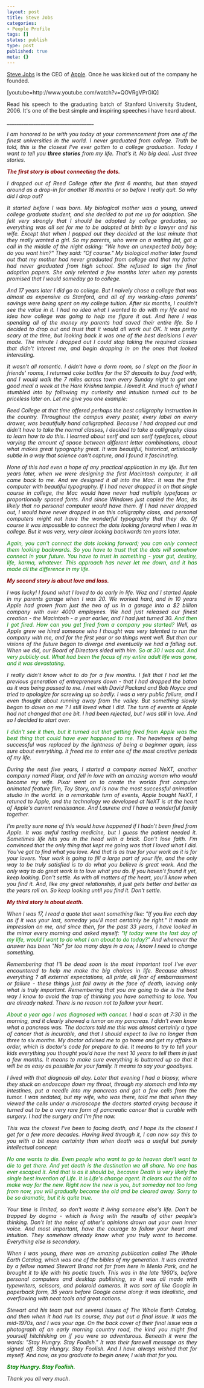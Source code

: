 ```yaml
---
layout: post
title: Steve Jobs
categories:
- People Profile
tags: []
status: publish
type: post
published: true
meta: {}
---
```

<p align="justify"><a href="http://en.wikipedia.org/wiki/Steve_Jobs">Steve Jobs</a> is the CEO of <a href="http://www.apple.com/">Apple</a>. Once he was kicked out of the company he founded.</p>
<p align="justify">[youtube=http://www.youtube.com/watch?v=QOVRgVPrGlQ]</p>
<p align="justify">Read his speech to the graduating batch of Stanford University Student, 2006. It's one of the best simple and inspiring speeches i have heard about.</p>
<p align="justify"><!--more--><!--more--></p>
<p align="justify">____________________________________</p>
<p align="justify"><em>I am honored to be with you today at your commencement from one of the finest universities in the world. I never graduated from college. Truth be told, this is the closest I've ever gotten to a college graduation. Today I want to tell you <strong>three stories</strong> from my life. That's it. No big deal. Just three stories.</em></p>
<p align="justify"><em><strong><font color="#800000">The first story is about connecting the dots.</font></strong></em></p>
<p align="justify"><em>I dropped out of Reed College after the first 6 months, but then stayed around as a drop-in for another 18 months or so before I really quit. So why did I drop out?</em></p>
<p align="justify"><em>It started before I was born. My biological mother was a young, unwed college graduate student, and she decided to put me up for adoption. She felt very strongly that I should be adopted by college graduates, so everything was all set for me to be adopted at birth by a lawyer and his wife. Except that when I popped out they decided at the last minute that they really wanted a girl. So my parents, who were on a waiting list, got a call in the middle of the night asking: "We have an unexpected baby boy; do you want him?" They said: "Of course." My biological mother later found out that my mother had never graduated from college and that my father had never graduated from high school. She refused to sign the final adoption papers. She only relented a few months later when my parents promised that I would someday go to college.</em></p>
<p align="justify"><em>And 17 years later I did go to college. But I naively chose a college that was almost as expensive as Stanford, and all of my working-class parents' savings were being spent on my college tuition. After six months, I couldn't see the value in it. I had no idea what I wanted to do with my life and no idea how college was going to help me figure it out. And here I was spending all of the money my parents had saved their entire life. So I decided to drop out and trust that it would all work out OK. It was pretty scary at the time, but looking back it was one of the best decisions I ever made. The minute I dropped out I could stop taking the required classes that didn't interest me, and begin dropping in on the ones that looked interesting.</em></p>
<p align="justify"><em>It wasn't all romantic. I didn't have a dorm room, so I slept on the floor in friends' rooms, I returned coke bottles for the 5? deposits to buy food with, and I would walk the 7 miles across town every Sunday night to get one good meal a week at the Hare Krishna temple. I loved it. And much of what I stumbled into by following my curiosity and intuition turned out to be priceless later on. Let me give you one example:</em></p>
<p align="justify"><em>Reed College at that time offered perhaps the best calligraphy instruction in the country. Throughout the campus every poster, every label on every drawer, was beautifully hand calligraphed. Because I had dropped out and didn't have to take the normal classes, I decided to take a calligraphy class to learn how to do this. I learned about serif and san serif typefaces, about varying the amount of space between different letter combinations, about what makes great typography great. It was beautiful, historical, artistically subtle in a way that science can't capture, and I found it fascinating.</em></p>
<p align="justify"><em>None of this had even a hope of any practical application in my life. But ten years later, when we were designing the first Macintosh computer, it all came back to me. And we designed it all into the Mac. It was the first computer with beautiful typography. If I had never dropped in on that single course in college, the Mac would have never had multiple typefaces or proportionally spaced fonts. And since Windows just copied the Mac, its likely that no personal computer would have them. If I had never dropped out, I would have never dropped in on this calligraphy class, and personal computers might not have the wonderful typography that they do. Of course it was impossible to connect the dots looking forward when I was in college. But it was very, very clear looking backwards ten years later.</em></p>
<p align="justify"><em><font color="#008000">Again, you can't connect the dots looking forward; you can only connect them looking backwards. So you have to trust that the dots will somehow connect in your future. You have to trust in something - your gut, destiny, life, karma, whatever. This approach has never let me down, and it has made all the difference in my life.</font></em></p>
<p align="justify"><em><font color="#800000"><strong>My second story is about love and loss.</strong></font></em></p>
<p align="justify"><em>I was lucky! I found what I loved to do early in life. Woz and I started Apple in my parents garage when I was 20. We worked hard, and in 10 years Apple had grown from just the two of us in a garage into a $2 billion company with over 4000 employees. We had just released our finest creation - the Macintosh - a year earlier, and I had just turned 30. <font color="#008000">And then I got fired. How can you get fired from a company you started? </font>Well, as Apple grew we hired someone who I thought was very talented to run the company with me, and for the first year or so things went well. But then our visions of the future began to diverge and eventually we had a falling out. When we did, our Board of Directors sided with him. <font color="#008000">So at 30 I was out. And very publicly out. What had been the focus of my entire adult life was gone, and it was devastating</font>.</em></p>
<p align="justify"><em>I really didn't know what to do for a few months. I felt that I had let the previous generation of entrepreneurs down - that I had dropped the baton as it was being passed to me. I met with David Packard and Bob Noyce and tried to apologize for screwing up so badly. I was a very public failure, and I even thought about running away from the valley. But something slowly began to dawn on me ? I still loved what I did. The turn of events at Apple had not changed that one bit. I had been rejected, but I was still in love. And so I decided to start over.</em></p>
<p align="justify"><em><font color="#008000">I didn't see it then, but it turned out that getting fired from Apple was the best thing that could have ever happened to me</font>. The heaviness of being successful was replaced by the lightness of being a beginner again, less sure about everything. It freed me to enter one of the most creative periods of my life.</em></p>
<p align="justify"><em>During the next five years, I started a company named NeXT, another company named Pixar, and fell in love with an amazing woman who would become my wife. Pixar went on to create the worlds first computer animated feature film, Toy Story, and is now the most successful animation studio in the world. In a remarkable turn of events, Apple bought NeXT, I retuned to Apple, and the technology we developed at NeXT is at the heart of Apple's current renaissance. And Laurene and I have a wonderful family together.</em></p>
<p align="justify"><em>I'm pretty sure none of this would have happened if I hadn't been fired from Apple. It was awful tasting medicine, but I guess the patient needed it. Sometimes life hits you in the head with a brick. Don't lose faith. I'm convinced that the only thing that kept me going was that I loved what I did. You've got to find what you love. And that is as true for your work as it is for your lovers. Your work is going to fill a large part of your life, and the only way to be truly satisfied is to do what you believe is great work. And the only way to do great work is to love what you do. If you haven't found it yet, keep looking. Don't settle. As with all matters of the heart, you'll know when you find it. And, like any great relationship, it just gets better and better as the years roll on. So keep looking until you find it. Don't settle.</em></p>
<p align="justify"><em><strong><font color="#800000">My third story is about death.</font></strong></em></p>
<p align="justify"><em>When I was 17, I read a quote that went something like: "If you live each day as if it was your last, someday you'll most certainly be right." It made an impression on me, and since then, for the past 33 years, I have looked in the mirror every morning and asked myself: <font color="#008000">"If today were the last day of my life, would I want to do what I am about to do today?"</font> And whenever the answer has been "No" for too many days in a row, I know I need to change something.</em></p>
<p align="justify"><em>Remembering that I'll be dead soon is the most important tool I've ever encountered to help me make the big choices in life. Because almost everything ? all external expectations, all pride, all fear of embarrassment or failure - these things just fall away in the face of death, leaving only what is truly important. Remembering that you are going to die is the best way I know to avoid the trap of thinking you have something to lose. You are already naked. There is no reason not to follow your heart.</em></p>
<p align="justify"><em><font color="#008000">About a year ago I was diagnosed with cancer</font>. I had a scan at 7:30 in the morning, and it clearly showed a tumor on my pancreas. I didn't even know what a pancreas was. The doctors told me this was almost certainly a type of cancer that is incurable, and that I should expect to live no longer than three to six months. My doctor advised me to go home and get my affairs in order, which is doctor's code for prepare to die. It means to try to tell your kids everything you thought you'd have the next 10 years to tell them in just a few months. It means to make sure everything is buttoned up so that it will be as easy as possible for your family. It means to say your goodbyes.</em></p>
<p align="justify"><em>I lived with that diagnosis all day. Later that evening I had a biopsy, where they stuck an endoscope down my throat, through my stomach and into my intestines, put a needle into my pancreas and got a few cells from the tumor. I was sedated, but my wife, who was there, told me that when they viewed the cells under a microscope the doctors started crying because it turned out to be a very rare form of pancreatic cancer that is curable with surgery. I had the surgery and I'm fine now.</em></p>
<p align="justify"><em>This was the closest I've been to facing death, and I hope its the closest I get for a few more decades. Having lived through it, I can now say this to you with a bit more certainty than when death was a useful but purely intellectual concept:</em></p>
<p align="justify"><em><font color="#008000">No one wants to die. Even people who want to go to heaven don't want to die to get there. And yet death is the destination we all share. No one has ever escaped it. And that is as it should be, because Death is very likely the single best invention of Life. It is Life's change agent. It clears out the old to make way for the new. Right now the new is you, but someday not too long from now, you will gradually become the old and be cleared away. Sorry to be so dramatic, but it is quite true.</font></em></p>
<p align="justify"><em>Your time is limited, so don't waste it living someone else's life. Don't be trapped by dogma - which is living with the results of other people's thinking. Don't let the noise of other's opinions drown out your own inner voice. And most important, have the courage to follow your heart and intuition. They somehow already know what you truly want to become. Everything else is secondary.</em></p>
<p align="justify"><em>When I was young, there was an amazing publication called The Whole Earth Catalog, which was one of the bibles of my generation. It was created by a fellow named Stewart Brand not far from here in Menlo Park, and he brought it to life with his poetic touch. This was in the late 1960's, before personal computers and desktop publishing, so it was all made with typewriters, scissors, and polaroid cameras. It was sort of like Google in paperback form, 35 years before Google came along: it was idealistic, and overflowing with neat tools and great notions.</em></p>
<p align="justify"><em>Stewart and his team put out several issues of The Whole Earth Catalog, and then when it had run its course, they put out a final issue. It was the mid-1970s, and I was your age. On the back cover of their final issue was a photograph of an early morning country road, the kind you might find yourself hitchhiking on if you were so adventurous. Beneath it were the words: "Stay Hungry. Stay Foolish." It was their farewell message as they signed off. Stay Hungry. Stay Foolish. And I have always wished that for myself. And now, as you graduate to begin anew, I wish that for you.</em></p>
<p align="justify"><em><font color="#008000"><strong>Stay Hungry. Stay Foolish.</strong></font></em></p>
<p align="justify"><em>Thank you all very much. </em></p>
